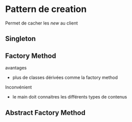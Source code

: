 # Pattern de creation
Permet de cacher les _new_ au client

## Singleton
## Factory Method
avantages
- plus de classes dérivées comme la factory method

Inconvénient
- le main doit connaitres les différents types de contenus

## Abstract Factory Method
